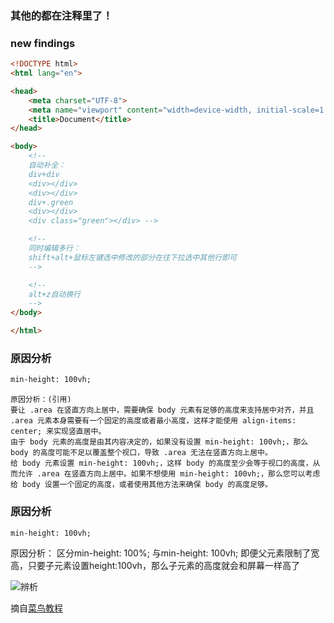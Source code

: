 ### 其他的都在注释里了！
### new findings
```html
<!DOCTYPE html>
<html lang="en">

<head>
    <meta charset="UTF-8">
    <meta name="viewport" content="width=device-width, initial-scale=1.0">
    <title>Document</title>
</head>

<body>
    <!-- 
    自动补全：
    div+div
    <div></div>
    <div></div>
    div+.green
    <div></div>
    <div class="green"></div> -->

    <!-- 
    同时编辑多行：
    shift+alt+鼠标左键选中修改的部分在往下拉选中其他行即可 
    -->

    <!-- 
    alt+z自动换行 
    -->
</body>

</html>
```

### 原因分析
 ```html
min-height: 100vh;
``` 
>  
    原因分析：(引用)
    要让 .area 在竖直方向上居中，需要确保 body 元素有足够的高度来支持居中对齐，并且 .area 元素本身需要有一个固定的高度或者最小高度，这样才能使用 align-items: center; 来实现竖直居中。
    由于 body 元素的高度是由其内容决定的，如果没有设置 min-height: 100vh;，那么 body 的高度可能不足以覆盖整个视口，导致 .area 无法在竖直方向上居中。
    给 body 元素设置 min-height: 100vh;，这样 body 的高度至少会等于视口的高度，从而允许 .area 在竖直方向上居中。如果不想使用 min-height: 100vh;，那么您可以考虑给 body 设置一个固定的高度，或者使用其他方法来确保 body 的高度足够。

### 原因分析
 ```html
min-height: 100vh;
``` 
原因分析：
区分min-height: 100%; 与min-height: 100vh;
即便父元素限制了宽高，只要子元素设置height:100vh，那么子元素的高度就会和屏幕一样高了

![辨析](https://pic.imgdb.cn/item/671271b3d29ded1a8c0ab023.png "辨析")

摘自[菜鸟教程](https://blog.csdn.net/sunyctf/article/details/131210374)

